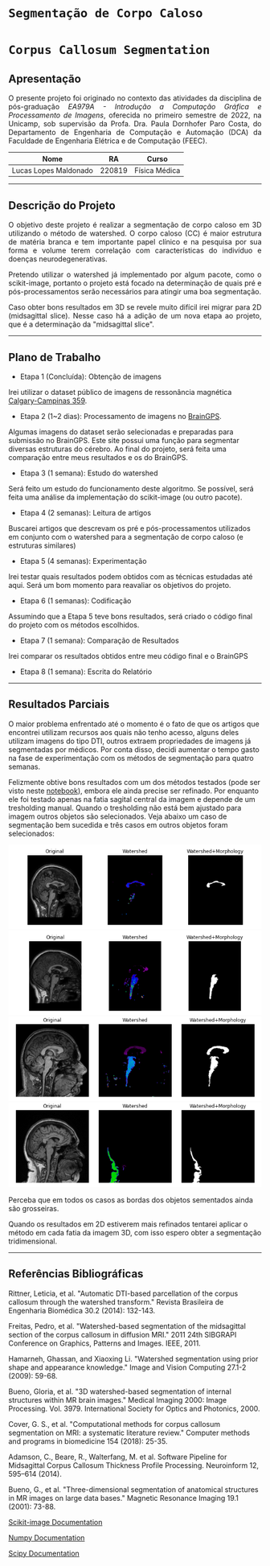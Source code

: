 # `Segmentação de Corpo Caloso`
# `Corpus Callosum Segmentation`

## Apresentação

<div style="text-align: justify"> 

O presente projeto foi originado no contexto das atividades da disciplina de pós-graduação *EA979A - Introdução a Computação Gráfica e Processamento de Imagens*, 
oferecida no primeiro semestre de 2022, na Unicamp, sob supervisão da Profa. Dra. Paula Dornhofer Paro Costa, do Departamento de Engenharia de Computação e Automação (DCA) da Faculdade de Engenharia Elétrica e de Computação (FEEC).
 </div>

|Nome  | RA | Curso|
|--|--|--|
|Lucas Lopes Maldonado  | 220819  | Física Médica|
--------------------------
## Descrição do Projeto

<div style="text-align: justify"> 

O objetivo deste projeto é realizar a segmentação de corpo caloso em 3D utilizando o método de watershed. O corpo caloso (CC) é maior estrutura de matéria branca e tem importante papel clínico e na pesquisa por sua forma e volume terem correlação com características do indivíduo e doenças neurodegenerativas.

Pretendo utilizar o watershed já implementado por algum pacote, como o scikit-image, portanto o projeto está focado na determinação de quais pré e pós-processamentos serão necessários para atingir uma boa segmentação.

Caso obter bons resultados em 3D se revele muito difícil irei migrar para 2D (midsagittal slice). Nesse caso há a adição de um nova etapa ao projeto, que é a determinação da "midsagittal slice". 
</div>

--------------------------
## Plano de Trabalho

* Etapa 1 (Concluída): Obtenção de imagens 

Irei utilizar o dataset público de imagens de ressonância magnética [Calgary-Campinas 359](https://sites.google.com/view/calgary-campinas-dataset/home). 

* Etapa 2 (1~2 dias): Processamento de imagens no [BrainGPS](https://braingps.mricloud.org/). 
  
Algumas imagens do dataset serão selecionadas e preparadas para submissão no BrainGPS. Este site possui uma função para segmentar diversas estruturas do cérebro. Ao final do projeto, será feita uma comparação entre meus resultados e os do BrainGPS.
 
* Etapa 3 (1 semana): Estudo do watershed

Será feito um estudo do funcionamento deste algoritmo. Se possível, será feita uma análise da implementação do scikit-image (ou outro pacote).

* Etapa 4 (2 semanas): Leitura de artigos

Buscarei artigos que descrevam os pré e pós-processamentos utilizados em conjunto com o watershed para a segmentação de corpo caloso (e estruturas similares)

* Etapa 5 (4 semanas): Experimentação

Irei testar quais resultados podem obtidos com as técnicas estudadas até aqui. Será um bom momento para reavaliar os objetivos do projeto.

* Etapa 6 (1 semanas): Codificação

Assumindo que a Etapa 5 teve bons resultados, será criado o código final do projeto com os métodos escolhidos.

* Etapa 7 (1 semana): Comparação de Resultados

Irei comparar os resultados obtidos entre meu código final e o BrainGPS

* Etapa 8 (1 semana): Escrita do Relatório

-----------------
## Resultados Parciais

 O maior problema enfrentado até o momento é o fato de que os artigos que encontrei utilizam recursos aos quais não tenho acesso, alguns deles utilizam imagens do tipo DTI, outros extraem propriedades de imagens já segmentadas por médicos. Por conta disso, decidi aumentar o tempo gasto na fase de experimentação com os métodos de segmentação para quatro semanas.

 Felizmente obtive bons resultados com um dos métodos testados (pode ser visto neste [notebook](https://github.com/lucaslmaldonado/corpus_callosum_segmentation/blob/main/notebooks/2DWatershedTest.ipynb)), embora ele ainda precise ser refinado. Por enquanto ele foi testado apenas na fatia sagital central da imagem e depende de um tresholding manual. Quando o tresholding não está bem ajustado para imagem outros objetos são selecionados. Veja abaixo um caso de segmentação bem sucedida e três casos em outros objetos foram selecionados:

 ![](resultsExamples/success00.png)
 ![](resultsExamples/fail00.png)
 ![](resultsExamples/fail01.png)
 ![](resultsExamples/fail02.png)

 Perceba que em todos os casos as bordas dos objetos sementados ainda são grosseiras.

 Quando os resultados em 2D estiverem mais refinados tentarei aplicar o método em cada fatia da imagem 3D, com isso espero obter a segmentação tridimensional.  

----------------
## Referências Bibliográficas

Rittner, Leticia, et al. "Automatic DTI-based parcellation of the corpus callosum through the watershed transform." Revista Brasileira de Engenharia Biomédica 30.2 (2014): 132-143.

Freitas, Pedro, et al. "Watershed-based segmentation of the midsagittal section of the corpus callosum in diffusion MRI." 2011 24th SIBGRAPI Conference on Graphics, Patterns and Images. IEEE, 2011.

Hamarneh, Ghassan, and Xiaoxing Li. "Watershed segmentation using prior shape and appearance knowledge." Image and Vision Computing 27.1-2 (2009): 59-68.

Bueno, Gloria, et al. "3D watershed-based segmentation of internal structures within MR brain images." Medical Imaging 2000: Image Processing. Vol. 3979. International Society for Optics and Photonics, 2000.

Cover, G. S., et al. "Computational methods for corpus callosum segmentation on MRI: a systematic literature review." Computer methods and programs in biomedicine 154 (2018): 25-35.

Adamson, C., Beare, R., Walterfang, M. et al. Software Pipeline for Midsagittal Corpus Callosum Thickness Profile Processing. Neuroinform 12, 595–614 (2014).

Bueno, G., et al. "Three-dimensional segmentation of anatomical structures in MR images on large data bases." Magnetic Resonance Imaging 19.1 (2001): 73-88.

[Scikit-image Documentation](https://scikit-image.org/docs/stable/)

[Numpy Documentation](https://numpy.org/doc/stable/index.html)

[Scipy Documentation](https://scipy.github.io/devdocs/index.html)